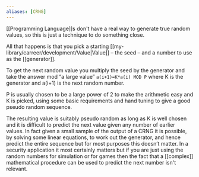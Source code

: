 ```yaml
---
aliases: [CRNG]
---
```


[[Programming Language]]s don't have a real way to generate true random values, so this is just a technique to do something close.

All that happens is that you pick a starting [[my-library/carreer/development/Value|Value]] – the seed – and a number to use as the [[generator]].

To get the next random value you multiply the seed by the generator and take the answer mod “a large value” `a(i+1)=K*a(i) MOD P` where K is the generator and a(i+1) is the next random number.

P is usually chosen to be a large power of 2 to make the arithmetic easy and K is picked, using some basic requirements and hand tuning to give a good pseudo random sequence.

The resulting value is suitably pseudo random as long as K is well chosen and it is difficult to predict the next value given any number of earlier values. In fact given a small sample of the output of a CRNG it is possible, by solving some linear equations, to work out the generator, and hence predict the entire sequence but for most purposes this doesn’t matter. In a security application it most certainly matters but if you are just using the random numbers for simulation or for games then the fact that a [[complex]] mathematical procedure can be used to predict the next number isn't relevant.